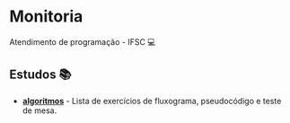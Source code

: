 # Monitoria 
Atendimento de programação - IFSC 💻

## Estudos 📚
- [**algoritmos**](https://github.com/luizakuze/Monitoria/tree/main/algoritmos) - Lista de exercícios de fluxograma, pseudocódigo e teste de mesa. 

